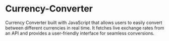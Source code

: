 # Currency-Converter
Currency Converter built with JavaScript that allows users to easily convert between different currencies in real time. It fetches live exchange rates from an API and provides a user-friendly interface for seamless conversions.
